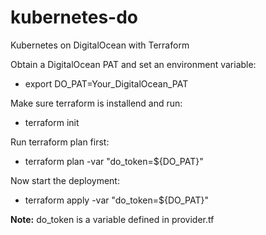 # kubernetes-do
Kubernetes on DigitalOcean with Terraform

Obtain a DigitalOcean PAT and set an environment variable:
- export DO_PAT=Your_DigitalOcean_PAT

Make sure terraform is installend and run:
- terraform init

Run terraform plan first:
- terraform plan -var "do_token=${DO_PAT}"

Now start the deployment:
- terraform apply -var "do_token=${DO_PAT}"

**Note:** do_token is a variable defined in provider.tf
